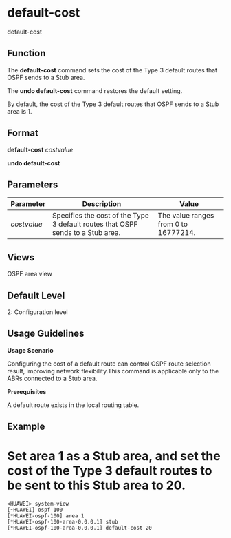 default-cost
============

default-cost

Function
--------



The **default-cost** command sets the cost of the Type 3 default routes that OSPF sends to a Stub area.

The **undo default-cost** command restores the default setting.



By default, the cost of the Type 3 default routes that OSPF sends to a Stub area is 1.


Format
------

**default-cost** *costvalue*

**undo default-cost**


Parameters
----------

| Parameter | Description | Value |
| --- | --- | --- |
| *costvalue* | Specifies the cost of the Type 3 default routes that OSPF sends to a Stub area. | The value ranges from 0 to 16777214. |



Views
-----

OSPF area view


Default Level
-------------

2: Configuration level


Usage Guidelines
----------------

**Usage Scenario**

Configuring the cost of a default route can control OSPF route selection result, improving network flexibility.This command is applicable only to the ABRs connected to a Stub area.

**Prerequisites**

A default route exists in the local routing table.


Example
-------

# Set area 1 as a Stub area, and set the cost of the Type 3 default routes to be sent to this Stub area to 20.
```
<HUAWEI> system-view
[~HUAWEI] ospf 100
[*HUAWEI-ospf-100] area 1
[*HUAWEI-ospf-100-area-0.0.0.1] stub
[*HUAWEI-ospf-100-area-0.0.0.1] default-cost 20

```